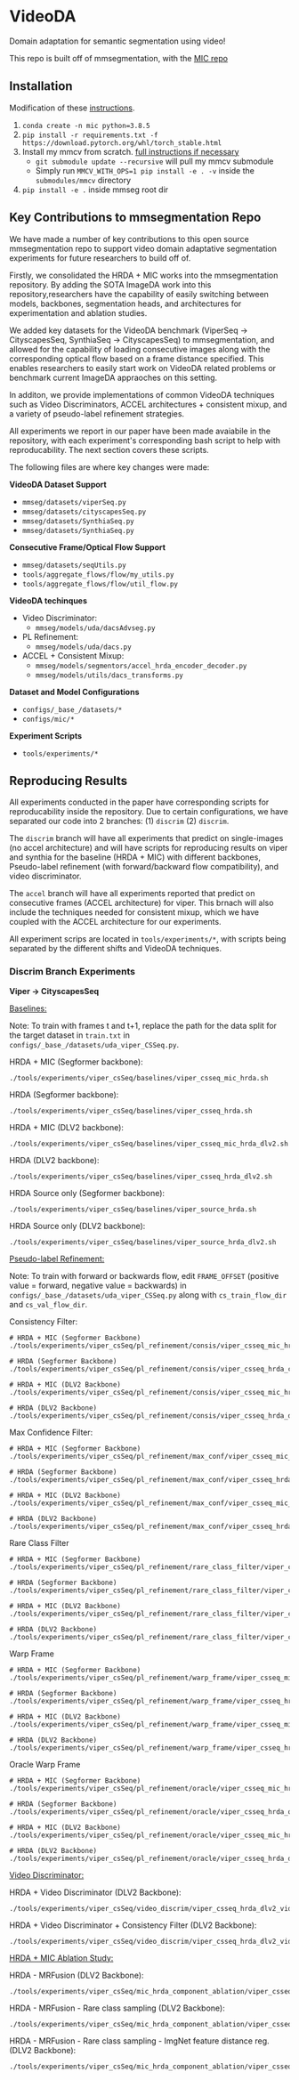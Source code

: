 # VideoDA
Domain adaptation for semantic segmentation using video!

This repo is built off of mmsegmentation, with the [MIC repo](https://github.com/lhoyer/MIC/tree/master)

## Installation
Modification of these [instructions](https://github.com/lhoyer/MIC/tree/master/seg).

1. `conda create -n mic python=3.8.5`
2. `pip install -r requirements.txt -f https://download.pytorch.org/whl/torch_stable.html`
3. Install my mmcv from scratch.  [full instructions if necessary](https://mmcv.readthedocs.io/en/latest/get_started/build.html)
    - `git submodule update --recursive` will pull my mmcv submodule
    - Simply run `MMCV_WITH_OPS=1 pip install -e . -v` inside the `submodules/mmcv` directory
4. `pip install -e .` inside mmseg root dir


## Key Contributions to mmsegmentation Repo
We have made a number of key contributions to this open source mmsegmentation repo to support video domain adaptative segmentation experiments for future researchers to build off of. 

Firstly, we consolidated the HRDA + MIC works into the  mmsegmentation repository. By adding the SOTA ImageDA work into this repository,researchers have the capability of easily switching between models, backbones, segmentation heads, and architectures for experimentation and ablation studies.

We added key datasets for the VideoDA benchmark (ViperSeq -> CityscapesSeq, SynthiaSeq -> CityscapesSeq) to mmsegmentation, and allowed for the capability of loading consecutive images along with the corresponding optical flow based on a frame distance specified. This enables researchers to easily start work on VideoDA related problems or benchmark current ImageDA appraoches on this setting.

In additon, we provide implementations of common VideoDA techniques such as Video Discriminators, ACCEL architectures + consistent mixup, and a variety of pseudo-label refinement strategies.

All experiments we report in our paper have been made avaiabile in the repository, with each experiment's corresponding bash script to help with reproducability. The next section covers these scripts.

The following files are where key changes were made:

**VideoDA Dataset Support**
- `mmseg/datasets/viperSeq.py`
- `mmseg/datasets/cityscapesSeq.py`
- `mmseg/datasets/SynthiaSeq.py`
- `mmseg/datasets/SynthiaSeq.py`

**Consecutive Frame/Optical Flow Support**
- `mmseg/datasets/seqUtils.py`
- `tools/aggregate_flows/flow/my_utils.py`
- `tools/aggregate_flows/flow/util_flow.py`

**VideoDA techinques**
- Video Discriminator:
    - `mmseg/models/uda/dacsAdvseg.py`
- PL Refinement:
    - `mmseg/models/uda/dacs.py`
- ACCEL + Consistent Mixup:
    - `mmseg/models/segmentors/accel_hrda_encoder_decoder.py`
    - `mmseg/models/utils/dacs_transforms.py`

**Dataset and Model Configurations**
- `configs/_base_/datasets/*`
- `configs/mic/*`

**Experiment Scripts**
- `tools/experiments/*`



## Reproducing Results

All experiments conducted in the paper have corresponding scripts for reproducability inside the repository. Due to certain configurations, we have separated our code into 2 branches: (1) `discrim` (2) `discrim`.

The `discrim` branch will have all experiments that predict on single-images (no accel architecture) and will have scripts for reproducing results on viper and synthia for the baseline (HRDA + MIC) with different backbones, Pseudo-label refinement (with forward/backward flow compatibility), and video discriminator.

The `accel` branch will have all experiments reported that predict on consecutive frames (ACCEL architecture) for viper. This brnach will also include the techniques needed for consistent mixup, which we have coupled with the ACCEL architecture for our experiments.

All experiment scrips are located in `tools/experiments/*`, with scripts being separated by the different shifts and VideoDA techniques.


### Discrim Branch Experiments

**Viper -> CityscapesSeq**

<ins>Baselines:</ins>

Note: To train with frames t and t+1, replace the path for the data split for the target dataset in `train.txt` in `configs/_base_/datasets/uda_viper_CSSeq.py`.


HRDA + MIC (Segformer backbone):
```
./tools/experiments/viper_csSeq/baselines/viper_csseq_mic_hrda.sh
```

HRDA (Segformer backbone):
```
./tools/experiments/viper_csSeq/baselines/viper_csseq_hrda.sh
```

HRDA + MIC (DLV2 backbone):
```
./tools/experiments/viper_csSeq/baselines/viper_csseq_mic_hrda_dlv2.sh
```

HRDA (DLV2 backbone):
```
./tools/experiments/viper_csSeq/baselines/viper_csseq_hrda_dlv2.sh
```

HRDA Source only (Segformer backbone):
```
./tools/experiments/viper_csSeq/baselines/viper_source_hrda.sh
```

HRDA Source only (DLV2 backbone):
```
./tools/experiments/viper_csSeq/baselines/viper_source_hrda_dlv2.sh
```

<ins>Pseudo-label Refinement:</ins>

Note: To train with forward or backwards flow, edit `FRAME_OFFSET` (positive value = forward, negative value = backwards) in `configs/_base_/datasets/uda_viper_CSSeq.py` along with `cs_train_flow_dir` and `cs_val_flow_dir`.

Consistency Filter:
```
# HRDA + MIC (Segformer Backbone)
./tools/experiments/viper_csSeq/pl_refinement/consis/viper_csseq_mic_hrda_consis.sh

# HRDA (Segformer Backbone)
./tools/experiments/viper_csSeq/pl_refinement/consis/viper_csseq_hrda_consis.sh

# HRDA + MIC (DLV2 Backbone)
./tools/experiments/viper_csSeq/pl_refinement/consis/viper_csseq_mic_hrda_dlv2_consis.sh

# HRDA (DLV2 Backbone)
./tools/experiments/viper_csSeq/pl_refinement/consis/viper_csseq_hrda_dlv2_consis.sh
```

Max Confidence Filter:
```
# HRDA + MIC (Segformer Backbone)
./tools/experiments/viper_csSeq/pl_refinement/max_conf/viper_csseq_mic_hrda_max_conf.sh

# HRDA (Segformer Backbone)
./tools/experiments/viper_csSeq/pl_refinement/max_conf/viper_csseq_hrda_max_conf.sh

# HRDA + MIC (DLV2 Backbone)
./tools/experiments/viper_csSeq/pl_refinement/max_conf/viper_csseq_mic_hrda_dlv2_max_conf.sh

# HRDA (DLV2 Backbone)
./tools/experiments/viper_csSeq/pl_refinement/max_conf/viper_csseq_hrda_dlv2_max_conf.sh
```

Rare Class Filter
```
# HRDA + MIC (Segformer Backbone)
./tools/experiments/viper_csSeq/pl_refinement/rare_class_filter/viper_csseq_mic_hrda_rare_class_filter.sh

# HRDA (Segformer Backbone)
./tools/experiments/viper_csSeq/pl_refinement/rare_class_filter/viper_csseq_hrda_rare_class_filter.sh

# HRDA + MIC (DLV2 Backbone)
./tools/experiments/viper_csSeq/pl_refinement/rare_class_filter/viper_csseq_mic_hrda_dlv2_rare_class_filter.sh

# HRDA (DLV2 Backbone)
./tools/experiments/viper_csSeq/pl_refinement/rare_class_filter/viper_csseq_hrda_dlv2_rare_class_filter.sh
```

Warp Frame
```
# HRDA + MIC (Segformer Backbone)
./tools/experiments/viper_csSeq/pl_refinement/warp_frame/viper_csseq_mic_hrda_warp_frame.sh

# HRDA (Segformer Backbone)
./tools/experiments/viper_csSeq/pl_refinement/warp_frame/viper_csseq_hrda_warp_frame.sh

# HRDA + MIC (DLV2 Backbone)
./tools/experiments/viper_csSeq/pl_refinement/warp_frame/viper_csseq_mic_hrda_dlv2_warp_frame.sh

# HRDA (DLV2 Backbone)
./tools/experiments/viper_csSeq/pl_refinement/warp_frame/viper_csseq_hrda_dlv2_warp_frame.sh
```

Oracle
Warp Frame
```
# HRDA + MIC (Segformer Backbone)
./tools/experiments/viper_csSeq/pl_refinement/oracle/viper_csseq_mic_hrda_oracle.sh

# HRDA (Segformer Backbone)
./tools/experiments/viper_csSeq/pl_refinement/oracle/viper_csseq_hrda_oracle.sh

# HRDA + MIC (DLV2 Backbone)
./tools/experiments/viper_csSeq/pl_refinement/oracle/viper_csseq_mic_hrda_dlv2_oracle.sh

# HRDA (DLV2 Backbone)
./tools/experiments/viper_csSeq/pl_refinement/oracle/viper_csseq_hrda_dlv2_oracle.sh
```

<ins>Video Discriminator:</ins>

HRDA + Video Discriminator (DLV2 Backbone):
```
./tools/experiments/viper_csSeq/video_discrim/viper_csseq_hrda_dlv2_video_discrim.sh
```

HRDA + Video Discriminator + Consistency Filter (DLV2 Backbone):
```
./tools/experiments/viper_csSeq/video_discrim/viper_csseq_hrda_dlv2_video_discrim_consis.sh
```

<ins>HRDA + MIC Ablation Study:</ins>

HRDA - MRFusion (DLV2 Backbone):
```
./tools/experiments/viper_csSeq/mic_hrda_component_ablation/viper_csseq_hrda_dlv2_no_MRFusion.sh
```

HRDA - MRFusion - Rare class sampling (DLV2 Backbone):
```
./tools/experiments/viper_csSeq/mic_hrda_component_ablation/viper_csseq_hrda_dlv2_no_MRFusion_no_rcs.sh
```

HRDA - MRFusion - Rare class sampling - ImgNet feature distance reg. (DLV2 Backbone):
```
./tools/experiments/viper_csSeq/mic_hrda_component_ablation/viper_csseq_hrda_dlv2_no_MRFusion_no_rcs_no_imnet.sh
```













